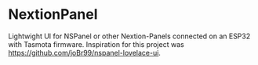 # NextionPanel

Lightwight UI for NSPanel or other Nextion-Panels connected on an ESP32 with Tasmota firmware.
Inspiration for this project was https://github.com/joBr99/nspanel-lovelace-ui.
